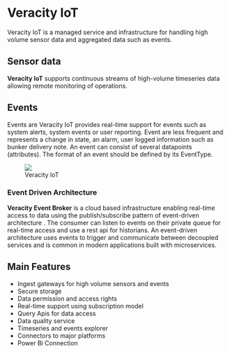 ﻿# Veracity IoT

Veracity IoT is a managed service and infrastructure for handling high volume sensor data and aggregated data such as events.

## Sensor data
**Veracity IoT** supports continuous streams of high-volume timeseries data allowing remote monitoring of operations. 

## Events
Events are Veracity IoT provides real-time support for events such as system alerts, system events or user reporting. Event are less frequent and represents a change in state, an alarm, user logged information such as bunker delivery note.
An event can consist of several datapoints (attributes). The format of an event should be defined by its EventType.

<figure>
	<img src="assets/veracity-iot.png"/>
	<figcaption>Veracity IoT</figcaption>
</figure>

### Event Driven Architecture
**Veracity Event Broker** is a cloud based infrastructure enabling real-time access to data using the publish/subscribe pattern of event-driven architecture . The consumer can listen to events on their private queue for real-time access and use a rest api for historians.
An event-driven architecture uses events to trigger and communicate between decoupled services and is common in modern applications built with microservices.

## Main Features
- Ingest gateways for high volume sensors and events
- Secure storage
- Data permission and access rights
- Real-time support using subscription model
- Query Apis for data access
- Data quality service
- Timeseries and events explorer
- Connectors to major platforms
- Power Bi Connection
